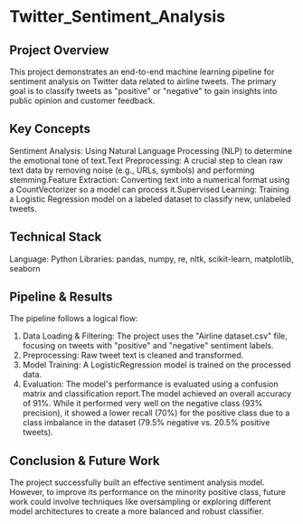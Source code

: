 # Twitter_Sentiment_Analysis

## Project Overview
This project demonstrates an end-to-end machine learning pipeline for sentiment analysis on Twitter data related to airline tweets. The primary goal is to classify tweets as "positive" or "negative" to gain insights into public opinion and customer feedback.

## Key Concepts
Sentiment Analysis: Using Natural Language Processing (NLP) to determine the emotional tone of text.Text Preprocessing: A crucial step to clean raw text data by removing noise (e.g., URLs, symbols) and performing stemming.Feature Extraction: Converting text into a numerical format using a CountVectorizer so a model can process it.Supervised Learning: Training a Logistic Regression model on a labeled dataset to classify new, unlabeled tweets.

## Technical Stack
Language: Python
Libraries: pandas, numpy, re, nltk, scikit-learn, matplotlib, seaborn

## Pipeline & Results

The pipeline follows a logical flow:
1. Data Loading & Filtering: The project uses the "Airline dataset.csv" file, focusing on tweets with "positive" and "negative" sentiment labels.
2. Preprocessing: Raw tweet text is cleaned and transformed.
3. Model Training: A LogisticRegression model is trained on the processed data.
4. Evaluation: The model's performance is evaluated using a confusion matrix and classification report.The model achieved an overall accuracy of 91%. While it performed very well on the negative class (93% precision), it showed a lower recall (70%) for the positive class due to a class imbalance in the dataset (79.5% negative vs. 20.5% positive tweets).
 
## Conclusion & Future Work
The project successfully built an effective sentiment analysis model. However, to improve its performance on the minority positive class, future work could involve techniques like oversampling or exploring different model architectures to create a more balanced and robust classifier.
